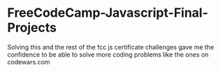 # FreeCodeCamp-Javascript-Final-Projects
Solving this and the rest of the fcc js certificate challenges gave me the confidence to be able to solve more coding problems like the ones on codewars.com
